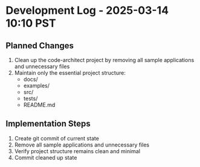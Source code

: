 # Development Log - 2025-03-14 10:10 PST

## Planned Changes
1. Clean up the code-architect project by removing all sample applications and unnecessary files
2. Maintain only the essential project structure:
   - docs/
   - examples/
   - src/
   - tests/
   - README.md

## Implementation Steps
1. Create git commit of current state
2. Remove all sample applications and unnecessary files
3. Verify project structure remains clean and minimal
4. Commit cleaned up state
